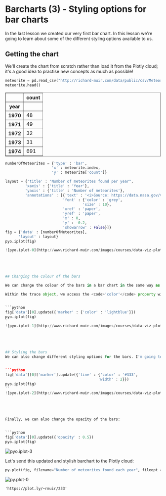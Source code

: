 
# Barcharts (3) - Styling options for bar charts

In the last lesson we created our very first bar chart. In this lesson we're going to learn about some of the different styling options available to us.






 






## Getting the chart

We'll create the chart from scratch rather than load it from the Plotly cloud; it's a good idea to practise new concepts as much as possible!


```python
meteorite = pd.read_csv("http://richard-muir.com/data/public/csv/MeteoriteLandingsPerYear.csv", index_col = 0)
meteorite.head()
```




<div>
<table border="1" class="dataframe">
  <thead>
    <tr style="text-align: right;">
      <th></th>
      <th>count</th>
    </tr>
    <tr>
      <th>year</th>
      <th></th>
    </tr>
  </thead>
  <tbody>
    <tr>
      <th>1970</th>
      <td>48</td>
    </tr>
    <tr>
      <th>1971</th>
      <td>49</td>
    </tr>
    <tr>
      <th>1972</th>
      <td>32</td>
    </tr>
    <tr>
      <th>1973</th>
      <td>31</td>
    </tr>
    <tr>
      <th>1974</th>
      <td>691</td>
    </tr>
  </tbody>
</table>
</div>




```python
numberOfMeteorites = {'type' : 'bar',
                     'x' : meteorite.index,
                     'y' : meteorite['count']}

layout = {'title' : "Number of meteorites found per year",
         'xaxis' : {'title' : 'Year'},
         'yaxis' : {'title' : 'Number of meteorites'},
         'annotations' : [{'text' : '<i>Source: https://data.nasa.gov/view/ak9y-cwf9</i>',
                          'font' : {'color' : 'grey',
                                   'size' : 10},
                          'xref' : 'paper',
                          'yref' : 'paper',
                          'x' : 0,
                          'y' : -0.2,
                          'showarrow' : False}]}
fig = {'data' : [numberOfMeteorites],
      'layout' : layout}
pyo.iplot(fig)

![pyo.iplot-0](http://www.richard-muir.com/images/courses/data-viz-plotly-python/testSection/Barcharts%20(03)%20-%20Styling%20options%20for%20bar%20charts/pyo.iplot-0.png)```





## Changing the colour of the bars

We can change the colour of the bars in a bar chart in the same way as we change the colour of a scatterplot or lineplot.

Within the trace object, we access the <code>'color'</code> property within <code>'marker'</code> sub-dictionary, setting this colour as normal (CSS colour, HEX codes etc.):


```python
fig['data'][0].update({'marker' : {'color' : 'lightblue'}})
pyo.iplot(fig)
`
![pyo.iplot-1](http://www.richard-muir.com/images/courses/data-viz-plotly-python/testSection/Barcharts%20(03)%20-%20Styling%20options%20for%20bar%20charts/pyo.iplot-1.png)``





## Styling the bars
We can also change different styling options for the bars. I'm going to add a grey outline to each bar:


```python
fig['data'][0]['marker'].update({'line' : {'color' : '#333',
                                          'width' : 2}})
pyo.iplot(fig)
``
![pyo.iplot-2](http://www.richard-muir.com/images/courses/data-viz-plotly-python/testSection/Barcharts%20(03)%20-%20Styling%20options%20for%20bar%20charts/pyo.iplot-2.png)`





Finally, we can also change the opacity of the bars:


```python
fig['data'][0].update({'opacity' : 0.5})
pyo.iplot(fig)
```
![pyo.iplot-3](http://www.richard-muir.com/images/courses/data-viz-plotly-python/testSection/Barcharts%20(03)%20-%20Styling%20options%20for%20bar%20charts/pyo.iplot-3.png)





Let's send this updated and stylish barchart to the Plotly cloud:


```python
py.plot(fig, filename="Number of meteorites found each year", fileopt = "overwrite")
```

![py.plot-0](http://www.richard-muir.com/images/courses/data-viz-plotly-python/testSection/Barcharts%20(03)%20-%20Styling%20options%20for%20bar%20charts/py.plot-0.png)



    'https://plot.ly/~rmuir/233'



